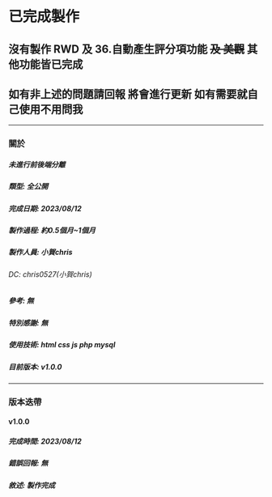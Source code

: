 # **已完成製作**
## 沒有製作 RWD 及 36.自動產生評分項功能 ~~及 美觀~~ 其他功能皆已完成
## 如有非上述的問題請回報 將會進行更新 如有需要就自己使用不用問我

---

### 關於
##### **未**進行前後端分離
##### 類型: 全公開
##### 完成日期: 2023/08/12
##### 製作過程: 約0.5個月~1個月
##### 製作人員: 小賀chris
###### DC: chris0527(小賀chris)
##### 參考: 無
##### 特別感謝: 無
##### 使用技術: html css js php mysql
##### 目前版本: v1.0.0

---

### 版本迭帶
#### v1.0.0
##### 完成時間: 2023/08/12
##### 錯誤回報: 無
##### 敘述: 製作完成